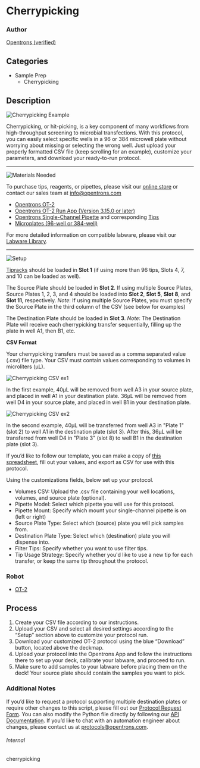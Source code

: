 # Cherrypicking

### Author
[Opentrons (verified)](https://opentrons.com/)

## Categories
* Sample Prep
	* Cherrypicking

## Description
![Cherrypicking Example](https://opentrons-protocol-library-website.s3.amazonaws.com/custom-README-images/cherrypicking/cherrypicking_example.png)

Cherrypicking, or hit-picking, is a key component of many workflows from high-throughput screening to microbial transfections. With this protocol, you can easily select specific wells in a 96 or 384 microwell plate without worrying about missing or selecting the wrong well. Just upload your properly formatted CSV file (keep scrolling for an example), customize your parameters, and download your ready-to-run protocol.

---
![Materials Needed](https://s3.amazonaws.com/opentrons-protocol-library-website/custom-README-images/001-General+Headings/materials.png)

To purchase tips, reagents, or pipettes, please visit our [online store](https://shop.opentrons.com/) or contact our sales team at [info@opentrons.com](mailto:info@opentrons.com)

* [Opentrons OT-2](https://shop.opentrons.com/collections/ot-2-robot/products/ot-2)
* [Opentrons OT-2 Run App (Version 3.15.0 or later)](https://opentrons.com/ot-app/)
* [Opentrons Single-Channel Pipette](https://shop.opentrons.com/collections/ot-2-pipettes) and corresponding [Tips](https://shop.opentrons.com/collections/opentrons-tips)
* [Microplates (96-well or 384-well)](https://labware.opentrons.com/?category=wellPlate)

For more detailed information on compatible labware, please visit our [Labware Library](https://labware.opentrons.com/).



---
![Setup](https://s3.amazonaws.com/opentrons-protocol-library-website/custom-README-images/001-General+Headings/Setup.png)

[Tipracks](https://shop.opentrons.com/collections/opentrons-tips) should be loaded in **Slot 1** (if using more than 96 tips, Slots 4, 7, and 10 can be loaded as well).

The Source Plate should be loaded in **Slot 2**. If using multiple Source Plates, Source Plates 1, 2, 3, and 4 should be loaded into **Slot 2**, **Slot 5**, **Slot 8**, and **Slot 11**, respectively.
*Note*: If using multiple Source Plates, you must specify the Source Plate in the third column of the CSV (see below for examples)

The Destination Plate should be loaded in **Slot 3**.
*Note*: The Destination Plate will receive each cherrypicking transfer sequentially, filling up the plate in well A1, then B1, etc.

**CSV Format**

Your cherrypicking transfers must be saved as a comma separated value (.csv) file type. Your CSV must contain values corresponding to volumes in microliters (μL).

![Cherrypicking CSV ex1](https://opentrons-protocol-library-website.s3.amazonaws.com/custom-README-images/cherrypicking/cp_csv_ex1.png)

In the first example, 40μL will be removed from well A3 in your source plate, and placed in well A1 in your destination plate. 36μL will be removed from well D4 in your source plate, and placed in well B1 in your destination plate.

![Cherrypicking CSV ex2](https://opentrons-protocol-library-website.s3.amazonaws.com/custom-README-images/cherrypicking/cp_csv_ex2.png)

In the second example, 40μL will be transferred from well A3 in "Plate 1" (slot 2) to well A1 in the destination plate (slot 3). After this, 36μL will be transferred from well D4 in "Plate 3" (slot 8) to well B1 in the destination plate (slot 3).

If you’d like to follow our template, you can make a copy of [this spreadsheet](https://docs.google.com/spreadsheets/d/10ts0zdoUOHlwkElJi6KkaghWmsN4PPZqF9iJoXzGmGA/edit#gid=0), fill out your values, and export as CSV for use with this protocol.

Using the customizations fields, below set up your protocol.
* Volumes CSV: Upload the .csv file containing your well locations, volumes, and source plate (optional).
* Pipette Model: Select which pipette you will use for this protocol.
* Pipette Mount: Specify which mount your single-channel pipette is on (left or right)
* Source Plate Type: Select which (source) plate you will pick samples from.
* Destination Plate Type: Select which (destination) plate you will dispense into.
* Filter Tips: Specify whether you want to use filter tips.
* Tip Usage Strategy: Specify whether you'd like to use a new tip for each transfer, or keep the same tip throughout the protocol.


### Robot
* [OT-2](https://opentrons.com/ot-2)

## Process

1. Create your CSV file according to our instructions.
2. Upload your CSV and select all desired settings according to the “Setup” section above to customize your protocol run.
3. Download your customized OT-2 protocol using the blue “Download” button, located above the deckmap.
4. Upload your protocol into the Opentrons App and follow the instructions there to set up your deck, calibrate your labware, and proceed to run.
5. Make sure to add samples to your labware before placing them on the deck! Your source plate should contain the samples you want to pick.

### Additional Notes

If you’d like to request a protocol supporting multiple destination plates or require other changes to this script, please fill out our [Protocol Request Form](https://opentrons-protocol-dev.paperform.co/). You can also modify the Python file directly by following our [API Documentation](https://docs.opentrons.com/v2/apiv2index.html). If you’d like to chat with an automation engineer about changes, please contact us at [protocols@opentrons.com](mailto:protocols@opentrons.com).

###### Internal
cherrypicking
